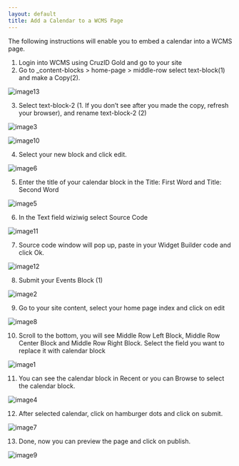 ```yaml
---
layout: default
title: Add a Calendar to a WCMS Page
---
```


The following instructions will enable you to embed a calendar into a WCMS page.

1. Login into WCMS using CruzID Gold and go to your site
2. Go to _content-blocks > home-page > middle-row select text-block(1) and make a Copy(2).

  ![image13](https://user-images.githubusercontent.com/1000543/234380589-6f54ca42-4c92-41a7-8239-8c6f64cb139e.jpg)

3. Select text-block-2 (1. If you don’t see after you made the copy, refresh your browser), and rename text-block-2 (2)

  ![image3](https://user-images.githubusercontent.com/1000543/234380383-191fdd9d-ef09-4d89-9564-ebe75f44244c.jpg)

  ![image10](https://user-images.githubusercontent.com/1000543/234380578-8c546419-5064-4ac2-9db2-ff3e26968298.png)

4. Select your new block and click edit.

  ![image6](https://user-images.githubusercontent.com/1000543/234380569-46196f80-9a11-49b6-b373-02f283f83e0a.jpg)

5. Enter the title of your calendar block in the Title: First Word and Title: Second Word

  ![image5](https://user-images.githubusercontent.com/1000543/234380567-64be0a31-5785-40ef-84be-16eb0d6710c1.png)

6. In the Text field wiziwig select Source Code

  ![image11](https://user-images.githubusercontent.com/1000543/234380584-646e7e9c-025c-460e-aab3-f1ebff635567.png)

7. Source code window will pop up, paste in your Widget Builder code and click Ok.

  ![image12](https://user-images.githubusercontent.com/1000543/234380586-c4577297-4144-44b7-8547-6ded9ea5ac62.png)

8. Submit your Events Block (1)

  ![image2](https://user-images.githubusercontent.com/1000543/234380379-ce4619be-afce-4d3f-9ae1-5e45537e9c02.jpg)

9. Go to your site content, select your home page index and click on edit

  ![image8](https://user-images.githubusercontent.com/1000543/234380574-93c4fbef-a1ce-4fca-94ad-82f71fbcc131.jpg)

10. Scroll to the bottom, you will see Middle Row Left Block, Middle Row Center Block and Middle Row Right Block. Select the field you want to replace it with calendar block

   ![image1](https://user-images.githubusercontent.com/1000543/234380228-9d1fe4ac-04cb-404e-b5d3-1ac0da8efa9a.png)

11. You can see the calendar block in Recent or you can Browse to select the calendar block.

  ![image4](https://user-images.githubusercontent.com/1000543/234380384-eb004408-dc9f-46cd-a45b-4539edc15ff1.png)

12. After selected calendar, click on hamburger dots and click on submit.

  ![image7](https://user-images.githubusercontent.com/1000543/234380572-e28530e8-cfc7-4a89-afdb-8d30b9cdfaa8.jpg)

13. Done, now you can preview the page and click on publish.

  ![image9](https://user-images.githubusercontent.com/1000543/234380575-5673fea1-e4d8-406d-b461-4741beb0827c.png)
